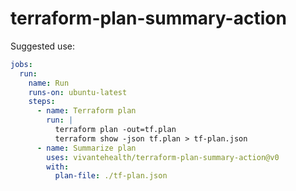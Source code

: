 # terraform-plan-summary-action

Suggested use:

```yaml
jobs:
  run:
    name: Run
    runs-on: ubuntu-latest
    steps:
      - name: Terraform plan
        run: |
          terraform plan -out=tf.plan
          terraform show -json tf.plan > tf-plan.json
      - name: Summarize plan
        uses: vivantehealth/terraform-plan-summary-action@v0
        with:
          plan-file: ./tf-plan.json
```
